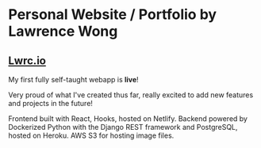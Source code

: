# Personal Website / Portfolio by Lawrence Wong

## [Lwrc.io](https://lwrc.io)

My first fully self-taught webapp is **live**!

Very proud of what I've created thus far, really excited to add new features and projects in the future!

Frontend built with React, Hooks, hosted on Netlify. Backend powered by Dockerized Python with the Django REST framework and PostgreSQL, hosted on Heroku. AWS S3 for hosting image files.
